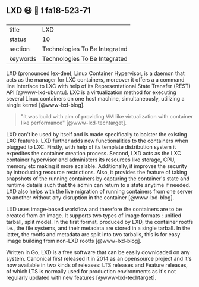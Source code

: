 ## LXD  :smiley: :wave: :exclamation: fa18-523-71


|          |                               |
| -------- | ----------------------------- |
| title    | LXD                           | 
| status   | 10                            |
| section  | Technologies To Be Integrated |
| keywords | Technologies To Be Integrated |

LXD (pronounced lex-dee), Linux Container Hypervisor, is a daemon that acts as the manager for LXC containers, moreover it offers a a command line Interface to LXC with help of its Representational State Transfer (REST) API [@www-lxd-ubuntu].  LXC is a virtualization method for executing several Linux containers on one host machine, simultaneously, utilizing a single kernel [@www-lxd-blog].

> "It was build with aim of providing VM like virtualization with container like performance" [@www-lxd-techtarget].

LXD can\'t be used by itself and is made specifically to bolster the existing LXC features. LXD further adds new functionalities to the containers when plugged to LXC. Firstly, with help of its template distribution system it expedites the container creation process. Second, LXD acts as the LXC container hypervisor and administers its resources like storage, CPU, memory etc making it more scalable. Additionally, it improves the security by introducing resource restrictions. Also, it provides the feature of taking snapshots of the running containers by capturing the container\'s state and runtime details such that the admin can return to a state anytime if needed. LXD also helps with the live migration of running containers from one server to another without any disruption in the container [@www-lxd-blog].

LXD uses image-based workflow and therefore the containers are to be created from an image. It supports two types of image formats \: unified tarball, split model.  In the first format, produced by LXD, the container rootfs i.e., the file systems, and their metadata are stored in a single tarball. In the latter, the rootfs and metadata are split into two tarballs, this is for easy image building from non-LXD rootfs [@www-lxd-blog].

Written in Go, LXD is a free software that can be easily downloaded on any system. Canonical first released it in 2014 as an opensource project and it\'s now available in two kinds of releases\: LTS releases and Feature releases, of which LTS is normally used for production environments as it\'s not regularly updated with new features [@www-lxd-techtarget].
